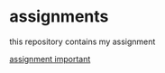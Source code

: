 # assignments
this repository contains my assignment

[assignment important](https://github.com/u186069/assignments/blob/master/README.md)

